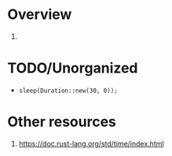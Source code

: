 # Overview
1.



# TODO/Unorganized
- `sleep(Duration::new(30, 0));`


# Other resources
1. https://doc.rust-lang.org/std/time/index.html
